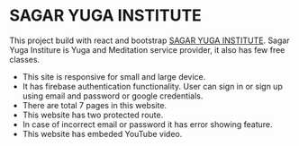 # SAGAR YUGA INSTITUTE

This project build with react and bootstrap [SAGAR YUGA INSTITUTE](https://sagar-yoga-institute.web.app/). Sagar Yuga Institure is Yuga and Meditation service provider, it also has few free classes.

- This site is responsive for small and large device.
- It has firebase authentication functionality. User can sign in or sign up using email and password or google credentials.
- There are total 7 pages in this website.
- This website has two protected route.
- In case of incorrect email or password it has error showing feature.
- This website has embeded YouTube video.
